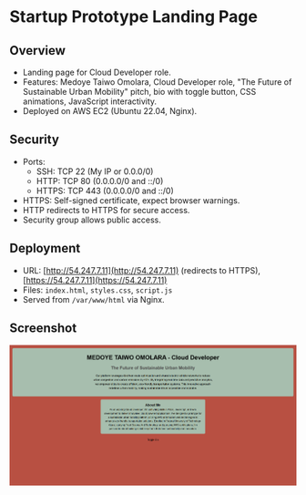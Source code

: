 # Startup Prototype Landing Page

## Overview
- Landing page for Cloud Developer role.
- Features: Medoye Taiwo Omolara, Cloud Developer role, "The Future of Sustainable Urban Mobility" pitch, bio with toggle button, CSS animations, JavaScript interactivity.
- Deployed on AWS EC2 (Ubuntu 22.04, Nginx).

## Security
- Ports:
  - SSH: TCP 22 (My IP or 0.0.0/0)
  - HTTP: TCP 80 (0.0.0.0/0 and ::/0)
  - HTTPS: TCP 443 (0.0.0.0/0 and ::/0)
- HTTPS: Self-signed certificate, expect browser warnings.
- HTTP redirects to HTTPS for secure access.
- Security group allows public access.

## Deployment
- URL: [http://54.247.7.11](http://54.247.7.11) (redirects to HTTPS), [https://54.247.7.11](https://54.247.7.11)
- Files: `index.html`, `styles.css`, `script.js`
- Served from `/var/www/html` via Nginx.

## Screenshot
![Landing Page](screenshot.png)
